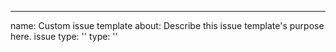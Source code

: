 ---
name: Custom issue template
about: Describe this issue template's purpose here.
issue type: ''
type: ''


